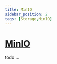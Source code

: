 ```yaml
---
title: MinIO
sidebar_position: 2
tags: [Storage,MinIO]
---
```

# [MinIO](https://github.com/minio/minio)

todo ...
